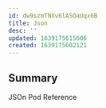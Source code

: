 ```yaml
---
id: dw9szmTNXv6lASOaUqx6B
title: Json
desc: ''
updated: 1639175615606
created: 1639175602121
---
```


## Summary

JSOn Pod Reference

